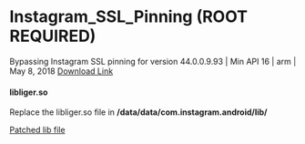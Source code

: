 # Instagram_SSL_Pinning (ROOT REQUIRED)
Bypassing Instagram SSL pinning for version 44.0.0.9.93 | Min API 16 | arm | May 8, 2018
[Download Link](https://www.apkmirror.com/apk/instagram/instagram-instagram/instagram-instagram-44-0-0-9-93-107092-release/instagram-44-0-0-9-93-android-apk-download/)


#### libliger.so

Replace the libliger.so file in **/data/data/com.instagram.android/lib/**



[Patched lib file](https://github.com/pouyadarabi/Instagram_SSL_Pinning/blob/master/arm/libliger.so)